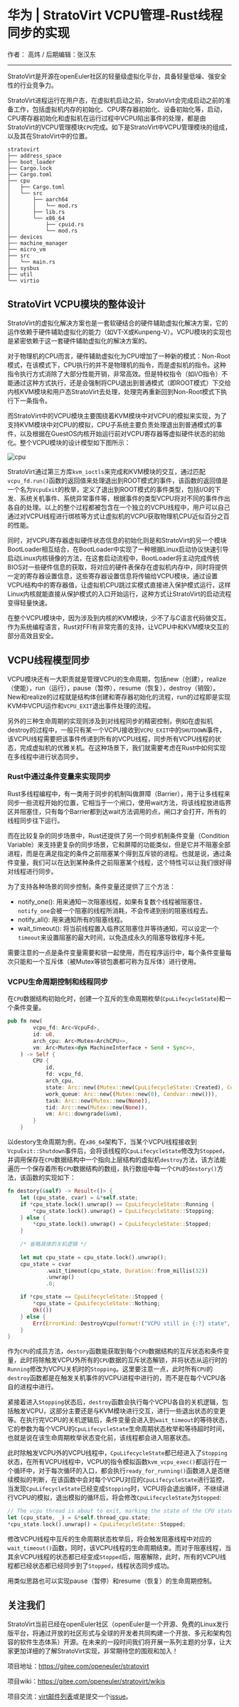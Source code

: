 # 华为 | StratoVirt VCPU管理-Rust线程同步的实现

作者： 高炜 / 后期编辑：张汉东

--- 

StratoVirt是开源在openEuler社区的轻量级虚拟化平台，具备轻量低噪、强安全性的行业竞争力。

StratoVirt进程运行在用户态，在虚拟机启动之前，StratoVirt会完成启动之前的准备工作，包括虚拟机内存的初始化、CPU寄存器初始化、设备初始化等，启动，CPU寄存器初始化和虚拟机在运行过程中VCPU陷出事件的处理，都是由StratoVirt的VCPU管理模块`CPU`完成。如下是StratoVirt中VCPU管理模块的组成，以及其在StratoVirt中的位置。

```
stratovirt
├── address_space
├── boot_loader
├── Cargo.lock
├── Cargo.toml
├── cpu
│   ├── Cargo.toml
│   └── src
│       ├── aarch64
│       │   └── mod.rs
│       ├── lib.rs
│       └── x86_64
│           ├── cpuid.rs
│           └── mod.rs
├── devices
├── machine_manager
├── micro_vm
├── src
│   └── main.rs
├── sysbus
├── util
└── virtio
```



## StratoVirt VCPU模块的整体设计

StratoVirt的虚拟化解决方案也是一套软硬结合的硬件辅助虚拟化解决方案，它的运作依赖于硬件辅助虚拟化的能力（如VT-X或Kunpeng-V）。VCPU模块的实现也是紧密依赖于这一套硬件辅助虚拟化的解决方案的。

对于物理机的CPU而言，硬件辅助虚拟化为CPU增加了一种新的模式：Non-Root模式，在该模式下，CPU执行的并不是物理机的指令，而是虚拟机的指令。这种指令执行方式消除了大部分性能开销，非常高效。但是特权指令（如I/O指令）不能通过这种方式执行，还是会强制将CPU退出到普通模式（即ROOT模式）下交给内核KVM模块和用户态StratoVirt去处理，处理完再重新回到Non-Root模式下执行下一条指令。

而StratoVirt中的VCPU模块主要围绕着KVM模块中对VCPU的模拟来实现，为了支持KVM模块中对CPU的模拟，CPU子系统主要负责处理退出到普通模式的事件，以及根据在GuestOS内核开始运行前对VCPU寄存器等虚拟硬件状态的初始化。整个VCPU模块的设计模型如下图所示：

![cpu](./image/hw/cpu-thread.png)

StratoVirt通过第三方库`kvm_ioctls`来完成和KVM模块的交互，通过匹配`vcpu_fd.run()`函数的返回值来处理退出到ROOT模式的事件，该函数的返回值是一个名为`VcpuExit`的枚举，定义了退出到ROOT模式的事件类型，包括I/O的下发、系统关机事件、系统异常事件等，根据事件的类型VCPU将对不同的事件作出各自的处理。以上的整个过程都被包含在一个独立的VCPU线程中，用户可以自己通过对VCPU线程进行绑核等方式让虚拟机的VCPU获取物理机CPU近似百分之百的性能。

同时，对VCPU寄存器虚拟硬件状态信息的初始化则是和StratoVirt的另一个模块BootLoader相互结合，在BootLoader中实现了一种根据Linux启动协议快速引导启动Linux内核镜像的方法，在这套启动流程中，BootLoader将主动完成传统BIOS对一些硬件信息的获取，将对应的硬件表保存在虚拟机内存中，同时将提供一定的寄存器设置信息，这些寄存器设置信息将传输给VCPU模块，通过设置VCPU结构中的寄存器值，让虚拟机CPU跳过实模式直接进入保护模式运行，这样Linux内核就能直接从保护模式的入口开始运行，这种方式让StratoVirt的启动流程变得轻量快速。

在整个VCPU模块中，因为涉及到内核的KVM模块，少不了与C语言代码做交互。作为系统编程语言，Rust对FFI有非常完善的支持，让VCPU中和KVM模块交互的部分高效且安全。

## VCPU线程模型同步

VCPU模块还有一大职责就是管理VCPU的生命周期，包括new（创建），realize（使能），run（运行），pause（暂停），resume（恢复），destroy（销毁）。New和realize的过程就是结构体创建和寄存器初始化的流程，run的过程即是实现KVM中VCPU运作和`VCPU_EXIT`退出事件处理的流程。

另外的三种生命周期的实现则涉及到对线程同步的精密控制，例如在虚拟机destroy的过程中，一般只有某一个VCPU接收到`VCPU_EXIT`中的`SHUTDOWN`事件，该VCPU线程需要把该事件传递到所有的VCPU线程，同步所有VCPU线程的状态，完成虚拟机的优雅关机。在这种场景下，我们就需要考虑在Rust中如何实现在多线程中进行状态同步。

### Rust中通过条件变量来实现同步

Rust多线程编程中，有一类用于同步的机制叫做屏障（Barrier），用于让多线程来同步一些流程开始的位置，它相当于一个闸口，使用wait方法，将该线程放进临界区并阻塞住，只有每个Barrier都到达wait方法调用的点，闸口才会打开，所有的线程同步往下运行。

而在比较复杂的同步场景中，Rust还提供了另一个同步机制条件变量（Condition Variable）来支持更复杂的同步场景，它和屏障的功能类似，但是它并不阻塞全部进程，而是在满足指定的条件之前阻塞某个得到互斥锁的进程。也就是说，通过条件变量，我们可以在达到某种条件之前阻塞某个线程，这个特性可以让我们很好得对线程进行同步。

为了支持各种场景的同步控制，条件变量还提供了三个方法：

* notify_one(): 用来通知一次阻塞线程，如果有复数个线程被阻塞住，`notify_one`会被一个阻塞的线程所消耗，不会传递到别的阻塞线程去。
* notify_all(): 用来通知所有的阻塞线程。
* wait_timeout(): 将当前线程置入临界区阻塞住并等待通知，可以设定一个`timeout`来设置阻塞的最大时间，以免造成永久的阻塞导致程序卡死。

需要注意的一点是条件变量需要和锁一起使用，而在程序运行中，每个条件变量每次只能和一个互斥体（被Mutex等锁包裹都可称为互斥体）进行使用。

### VCPU生命周期控制和线程同步

在`CPU`数据结构初始化时，创建一个互斥的生命周期枚举(`CpuLifecycleState`)和一个条件变量。

```rust
pub fn new(
        vcpu_fd: Arc<VcpuFd>,
        id: u8,
        arch_cpu: Arc<Mutex<ArchCPU>>,
        vm: Arc<Mutex<dyn MachineInterface + Send + Sync>>,
    ) -> Self {
        CPU {
            id,
            fd: vcpu_fd,
            arch_cpu,
            state: Arc::new((Mutex::new(CpuLifecycleState::Created), Condvar::new())),
            work_queue: Arc::new((Mutex::new(0), Condvar::new())),
            task: Arc::new(Mutex::new(None)),
            tid: Arc::new(Mutex::new(None)),
            vm: Arc::downgrade(&vm),
        }
    }
```

以destory生命周期为例，在`x86_64`架构下，当某个VCPU线程接收到`VcpuExit::Shutdown`事件后，会将该线程的`CpuLifecycleState`修改为`Stopped`，并调用保存在`CPU`数据结构中一个指向上层结构的虚拟机`destroy`方法，该方法能遍历一个保存着所有`CPU`数据结构的数组，执行数组中每一个`CPU`的`destory()`方法，该函数的实现如下：

```rust
fn destory(&self) -> Result<()> {
    let (cpu_state, cvar) = &*self.state;
    if *cpu_state.lock().unwrap() == CpuLifecycleState::Running {
        *cpu_state.lock().unwrap() = CpuLifecycleState::Stopping;
    } else {
        *cpu_state.lock().unwrap() = CpuLifecycleState::Stopped;
    }
    
    /* 省略具体的关机逻辑 */
    
    let mut cpu_state = cpu_state.lock().unwrap();
    cpu_state = cvar
            .wait_timeout(cpu_state, Duration::from_millis(32))
            .unwrap()
            .0;

    if *cpu_state == CpuLifecycleState::Stopped {
        *cpu_state = CpuLifecycleState::Nothing;
        Ok(())
    } else {
        Err(ErrorKind::DestroyVcpu(format!("VCPU still in {:?} state", *cpu_state)).into())
    }
}
```

作为`CPU`的成员方法，`destory`函数能获取到每个`CPU`数据结构的互斥状态和条件变量，此时将除触发VCPU外所有的`CPU`数据的互斥状态解锁，并将状态从运行时的`Running`修改为VCPU关机时的`Stopping`。这里要注意一点，此时所有`CPU`的`destroy`函数都是在触发关机事件的VCPU进程中进行的，而不是在每个VCPU各自的进程中进行。

紧接着进入`Stopping`状态后，`destroy`函数会执行每个VCPU各自的关机逻辑，包括触发VCPU，这部分主要还是与KVM模块进行交互，进行一些退出状态的变更等。在执行完VCPU的关机逻辑后，条件变量会进入到`wait_timeout`的等待状态，它的参数为每个VCPU的`CpuLifecycleState`生命周期状态枚举和等待超时时间，也就是说在该生命周期枚举状态变化前，该线程都会进入阻塞状态。

此时除触发VCPU外的VCPU线程中，`CpuLifecycleState`都已经进入了`Stopping`状态，在所有VCPU线程中，VCPU的指令模拟函数`kvm_vcpu_exec()`都运行在一个循环中，对于每次循环的入口，都会执行`ready_for_running()`函数进入是否继续模拟的判断，在该函数中会对每个VCPU对应的`CpuLifecycleState`进行监控，当发现`CpuLifecycleState`已经变成`Stopping`时，VCPU将会退出循环，不继续进行VCPU的模拟，退出模拟的循环后，将会修改`CpuLifecycleState`为`Stopped`:

```rust
// The vcpu thread is about to exit, marking the state of the CPU state as Stopped.
let (cpu_state, _) = &*self.thread_cpu.state;
*cpu_state.lock().unwrap() = CpuLifecycleState::Stopped;
```

修改VCPU线程中互斥的生命周期状态枚举后，将会触发阻塞线程中对应的`wait_timeout()`函数，同时，该VCPU线程的生命周期结束。而对于阻塞线程，当其余VCPU线程的状态都已经变成`Stopped`后，阻塞解除，此时，所有的VCPU线程都已经状态都已经同步到了`Stopped`，线程状态同步成功。

用类似思路也可以实现pause（暂停）和resume（恢复）的生命周期控制。

## 关注我们

StratoVirt当前已经在openEuler社区（openEuler是一个开源、免费的Linux发行版平台，将通过开放的社区形式与全球的开发者共同构建一个开放、多元和架构包容的软件生态体系）开源。在未来的一段时间我们将开展一系列主题的分享，让大家更加详细的了解StratoVirt实现，非常期待您的围观和加入！

项目地址：https://gitee.com/openeuler/stratovirt

项目wiki：https://gitee.com/openeuler/stratovirt/wikis

项目交流：[virt邮件列表](https://mailweb.openeuler.org/postorius/lists/virt.openeuler.org/)或是提交一个[issue](https://gitee.com/openeuler/stratovirt/issues)。
